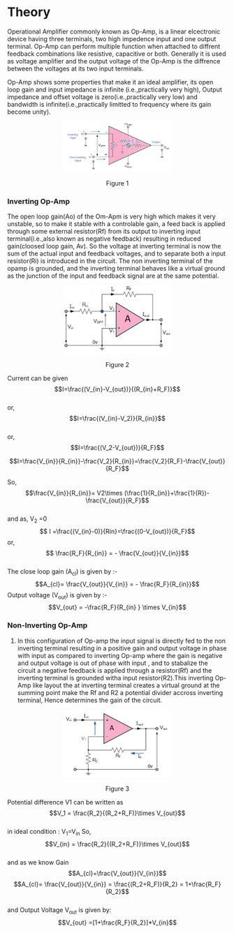 # Theory




Operational Amplifier commonly known as Op-Amp, is a linear elcectronic device having three terminals, two high impedence input and one output terminal. Op-Amp can perform multiple function when attached to diffrent feedback combinations like resistive, capacitive or both. Generally it is used as voltage amplifier and the output voltage of the Op-Amp is the diffrence between the voltages at its two input terminals.


Op-Amp shows some properties that make it an ideal amplifier, its open loop gain and input impedance is infinite (i.e.,practically very high), Output impedance and offset voltage is zero(i.e.,practically very low) and bandwidth is infinite(i.e.,practically limitted to frequency where its gain become unity).

<div align="center">
<img src="images/opamp.png" width="50%">
<p>Figure 1  </p>
</div>


### Inverting Op-Amp

The open loop gain(Ao) of the Om-Apm is very high which makes it very unstable, so to make it stable with a controlable gain, a feed back is applied through some external resistor(Rf) from its output to inverting input terminal(i.e.,also known as negative feedback) resulting in reduced gain(cloosed loop gain, Av). So the voltage at inverting terminal is now the sum of the actual input and feedback voltages, and to separate both a input resistor(Ri) is introduced in the circuit. The non inverting terminal of the opamp is grounded, and the inverting terminal behaves like a virtual ground as the junction of the input and feedback signal are at the same potential.
<div align="center">
<img src="images/invertingopmp.png" width="50%">
<p>Figure 2  </p>
</div>


Current can be given 
       $$I=\frac{(V_{in}-V_{out})}{(R_{in}+R_F)}$$                                   
or, $$I=\frac{(V_{in}-V_2)}{R_{in}}$$                                                                       
or, $$I=\frac{(V_2-V_{out})}{R_F}$$                                                                     

$$I=\frac{V_{in}}{R_{in}}-\frac{V_2}{R_{in}}=\frac{V_2}{R_F}-\frac{V_{out}}{R_F}$$   

So,  $$\frac{V_{in}}{R_{in}}= V2\times (\frac{1}{R_{in}}+\frac{1}{R})- \frac{V_{out}}{R_F}$$       
and as, V<sub>2</sub> =0 
    $$  I =\frac{(V_{in}-0)}{Rin}=\frac{(0-V_{out})}{R_F}$$ 
or, $$ \frac{R_F}{R_{in}} = -  \frac{V_{out}}{V_{in}}$$       			                 
The close loop gain (A<sub>cl</sub>) is given by :- 
$$A_{cl}= \frac{V_{out}}{V_{in}}  = - \frac{R_F}{R_{in}}$$
Output voltage (V<sub>out</sub>) is given by :-
$$V_{out} =  -\frac{R_F}{R_{in} } \times V_{in}$$ 


### Non-Inverting Op-Amp

1. In this configuration of Op-amp the input signal is directly fed to the non inverting terminal resulting in a positive gain and output voltage in phase with input as compared to inverting Op-amp where the gain is negative and output voltage is out of phase with input , and to stabalize the circuit a negative feedback is applied through a resistor(Rf) and the inverting terminal is grounded witha input resistor(R2).This inverting Op-Amp like layout the at inverting terminal creates a virtual ground at the summing point make the Rf and R2 a potential divider accross inverting terminal, Hence determines the gain of the circuit.
<div align="center">
<img src="images/noninvertingopamp.png" width="50%">
<p>Figure 3  </p>
</div>

Potential difference V1 can be written as
       $$V_1 = \frac{R_2}{(R_2+R_F)}\times V_{out}$$		
in ideal condition : V<sub>1</sub>=V<sub>in</sub>
So, $$V_{in} = \frac{R_2}{(R_2+R_F)}\times V_{out}$$       
and as we know Gain $$A_{cl}=\frac{V_{out}}{V_{in}}$$
$$A_{cl}=  \frac{V_{out}}{V_{in}} = \frac{(R_2+R_F)}{R_2} = 1+\frac{R_F}{R_2}$$   
and Output Voltage V<sub>out</sub> is given by:
$$V_{out} =[1+\frac{R_F}{R_2}]*V_{in}$$ 

<script id="MathJax-script" async src="https://cdn.jsdelivr.net/npm/mathjax@3/es5/tex-mml-chtml.js"></script>